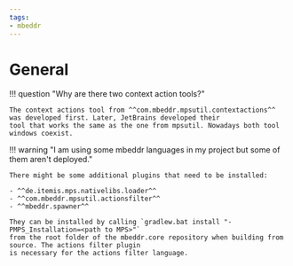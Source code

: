 ```yaml
---
tags:
- mbeddr
---
```


# General

!!! question "Why are there two context action tools?"

    The context actions tool from ^^com.mbeddr.mpsutil.contextactions^^ was developed first. Later, JetBrains developed their
    tool that works the same as the one from mpsutil. Nowadays both tool windows coexist.

!!! warning "I am using some mbeddr languages in my project but some of them aren't deployed."

    There might be some additional plugins that need to be installed:
    
    - ^^de.itemis.mps.nativelibs.loader^^
    - ^^com.mbeddr.mpsutil.actionsfilter^^
    - ^^mbeddr.spawner^^

    They can be installed by calling `gradlew.bat install "-PMPS_Installation=<path to MPS>"`
    from the root folder of the mbeddr.core repository when building from source. The actions filter plugin
    is necessary for the actions filter language.


